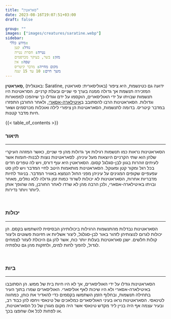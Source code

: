 ```yaml
---
title: "סאראטין"
date: 2023-08-16T19:07:51+03:00
draft: false

group: ""
images: ["images/creatures/saratine.webp"]
sidebar:
  מידע כללי:
    גודל: קטן
    נטייה: חסרת נטייה
    מזון: בשר, בעיקר מכרסמים
    שפה: אין
    מקום מחייה: מדבר קיטריס
    משך חיים: 10 עד 15 שנה
---
```


**סָארַאטִין**, (באנגלית: Saratine, באוליסארית: סאראטין) ידועה גם כטינשמת, היא ציפור המזכירה תנשמת אך גדולה ממנה בערך פי שניים ובעלת קרניים. הסראטינות היו תנשמות שבויתו על ידי האוליסארים, הוקסמו על ידם וגודלו כך שיהפכו למפוארות וגדולות. הסאראטינות הרבו להסתובב ב[איטילארה-אסארי](../../settlements/itilara-asari), ולאחר החורבן התפזרו במדבר קיטריס. בדומה לתנשמות, הסאראטינות הן ציפורי לילה ואוכלות מכרסמים ושאר חיות מדבר קטנות.

<!--more-->

{{< table_of_contents >}}

### תיאור

---

הסאראטינות נראות כמו תנשמות רגילות אך גדולות מהן פי שניים, כאשר המזהה העיקרי שלהן הוא שתי הקרניים היוצאות מעל עיניהן. לסאראטינות נוצות לבנות-חומות אשר לעיתים זוהרות בגוון לבן-סגלגל קסום. הסאראטין היא עוף דורס, ויש לה טפרים חדים בכל רגל ומקור קטן ומעוקל. הסאראטינות מותאמות היטב לחיי המדבר ויש להן סט עפעפיים שקופים המגינים על עיניהן מפני החול הנמצא באוויר המדבר. בניגוד לחיות מדבריות אחרות, הסאראטינות לא יכולות לשרוד כמות זמן גדולה ללא נוזלים, מאחר ובויתו באיטילארה-אסארי, ולכן הרבה מהן לא שרדו לאחר החורבן, מה שהופך אותן ליותר ויותר נדירות.

&nbsp;

### יכולות

---

הסאראטינות נבדלות מהתנשמות הרגילות ביכולותיהן הבסיסית להשתמש בקסם. הן יכולות לגרום לנוצותיהן לזהור באור לבן-סגלגל, ליצור אשליות או חזיונות פשוטים וליצור קולות חלשים. ישנן סאראטינות בעלות יותר כוח, אשר להן גם היכולת לעזור לצמחים לגדול, להפוך לחות למים, ולחזקות מהן גם טלפתיה.

&nbsp;

### ביות

---

הסאראטינות גודלו על ידי האוליסארים, אך לא היו חיות בית של ממש. הן הסתובבו באיטילארה-אסארי ולא היו שיכות לאף אוליסארי. האוליסארים שמרו בתוך העיר בתחילה תנשמות, ובחלוף הזמן השתמשו בקסמים כדי להאדיר את כוחן, כמחווה לטינאסי. הסאראטינות נראו בעיני האוליסארים כמלאכים של טינאסי ויחסו להן כבוד רב, ובעיר עצמה אף היה בניין ליד מקדש טינאסי אשר היה מקום מגורן של כל הסאראטינות, או לפחות לכל אלו שחפצו בכך.
